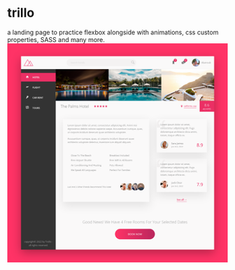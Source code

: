 # trillo
a landing page to practice flexbox alongside with animations, css custom properties, SASS and many more.
![trello screenshot](./screenshot.png)
